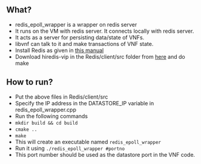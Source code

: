 ## What?
* redis_epoll_wrapper is a wrapper on redis server
* It runs on the VM with redis server. It connects locally with redis server.
* It acts as a server for persisting data/state of VNFs.
* libvnf can talk to it and make transactions of VNF state.
* Install Redis as given in [this manual](https://github.com/networkedsystemsIITB/NFV_LTE_EPC/blob/master/NFV_LTE_EPC-2.0/KeyValueStore/Docs/UserManual.pdf)
* Download hiredis-vip in the Redis/client/src folder from [here](https://github.com/vipshop/hiredis-vip) and do make

## How to run?
* Put the above files in Redis/client/src
* Specify the IP address in the DATASTORE_IP variable in redis_epoll_wrapper.cpp
* Run the following commands
* `mkdir build && cd build`
* `cmake ..`
* `make`
* This will create an executable named `redis_epoll_wrapper`
* Run it using `./redis_epoll_wrapper #portno` 
* This port number should be used as the datastore port in the VNF code.
